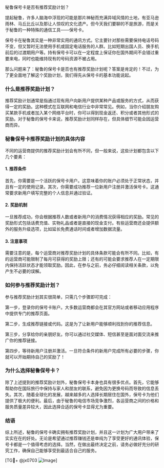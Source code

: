 秘鲁保号卡是否有推荐奖励计划？

提起秘鲁，许多人脑海中浮现的可能是那片神秘而充满异域风情的土地，有亚马逊雨林、马丘比丘以及那让人惊叹的文化遗产。但今天我们要聊的不是旅游，而是关于秘鲁的一种特殊的通信工具——保号卡。

保号卡在秘鲁其实是一种非常实用的通讯方式。它主要针对那些需要保持电话号码不变，但又暂时无法使用手机或固定电话服务的人群。比如短期出国人员、换手机前后的过渡期用户等。持有保号卡可以在一定程度上保证你在国外期间不会错过重要来电，同时也能维持现有的号码资源不被占用。

那么问题来了：秘鲁的保号卡是否也有推荐奖励计划呢？答案是肯定的！不过，为了更全面地了解这个奖励计划，我们得先从保号卡的基本功能说起。

### 什么是推荐奖励计划？

推荐奖励计划通常是指通过现有用户向新用户提供某种产品或服务的方式，从而获得一定的奖励。这种模式在互联网和电信行业中非常常见。例如，当你介绍朋友购买某款手机或者加入某个网络平台时，你可以得到现金返还、积分或者其他形式的奖励。对于秘鲁的保号卡来说，推荐奖励计划同样存在，但具体细节可能会因运营商而异。

### 秘鲁保号卡推荐奖励计划的具体内容

不同的运营商提供的推荐奖励计划会有所不同，但一般来说，这些计划都包含以下几个要素：

#### 1. 推荐条件
首先，你需要是一个活跃的保号卡用户。这意味着你的账户必须处于正常状态，并且有一定的使用记录。其次，你需要成功推荐一位新用户注册并激活保号卡。这通常要求新用户填写完整的个人信息并通过验证。

#### 2. 奖励机制
一旦推荐成功，你会根据推荐人数或者新用户的消费情况获得相应的奖励。常见的奖励形式包括话费充值、实物礼品或者是直接的现金支付。有些运营商还会提供额外的服务升级选项，比如延长免费通话时间或者增加数据流量。

#### 3. 注意事项
需要注意的是，每个运营商对推荐奖励计划的具体条款可能会有所不同。比如，有的运营商可能限制了每月可获得的奖励上限；还有的可能会要求推荐人在一定期限内保持活跃状态才能领取奖励。因此，在参与之前，务必仔细阅读相关条款，以免产生不必要的误解。

### 如何参与推荐奖励计划？

参与推荐奖励计划其实很简单，只需几个步骤即可完成：

第一步，登录你的保号卡账户。大多数运营商都会在其官方网站或者移动应用程序中提供专门的推荐页面。

第二步，生成推荐链接或代码。这是为了让新用户能够顺利找到你的推荐信息。

第三步，分享给你的亲朋好友。你可以通过社交媒体、短信甚至是面对面交流来推广你的推荐链接。

第四步，等待新用户注册并激活。一旦符合条件的新用户完成所有必要的步骤，你就可以开始期待自己的奖励了！

### 为什么选择秘鲁保号卡？

除了上述提到的推荐奖励计划外，秘鲁保号卡本身也具有很多优点。首先，它能够帮助你在国际旅行中保持与家人和朋友的联系，避免因为更换号码而导致的信息丢失。其次，随着全球化的发展，越来越多的人选择长期居住在国外，保号卡为他们提供了极大的便利。最后，由于秘鲁的电信市场竞争激烈，各运营商之间的价格和服务质量差异较大，因此选择合适的保号卡显得尤为重要。

### 结语

综上所述，秘鲁的保号卡确实拥有推荐奖励计划，并且这一计划为广大用户带来了实实在在的好处。无论是希望通过推荐赚钱还是单纯为了享受更好的通讯体验，保号卡都是一个值得考虑的选择。当然，在做出最终决定之前，请务必做好充分的研究工作，确保自己能够享受到最适合自己的服务。

[TG💪+ @jx0703 ![Image](https://github.com/user-attachments/assets/dbca1d08-cadb-493c-b0ec-ad6f7a83f270)]